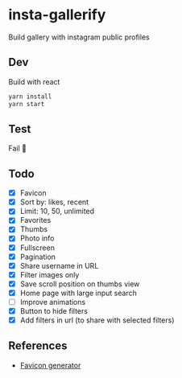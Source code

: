 # insta-gallerify

Build gallery with instagram public profiles

## Dev

Build with react

```bash
yarn install
yarn start
```

## Test

Fail :see_no_evil:

## Todo

- [x] Favicon
- [x] Sort by: likes, recent
- [x] Limit: 10, 50, unlimited
- [x] Favorites
- [x] Thumbs
- [x] Photo info
- [x] Fullscreen
- [x] Pagination
- [x] Share username in URL
- [x] Filter images only
- [x] Save scroll position on thumbs view
- [x] Home page with large input search
- [ ] Improve animations
- [x] Button to hide filters
- [x] Add filters in url (to share with selected filters)

## References

* [Favicon generator](https://realfavicongenerator.net/)
